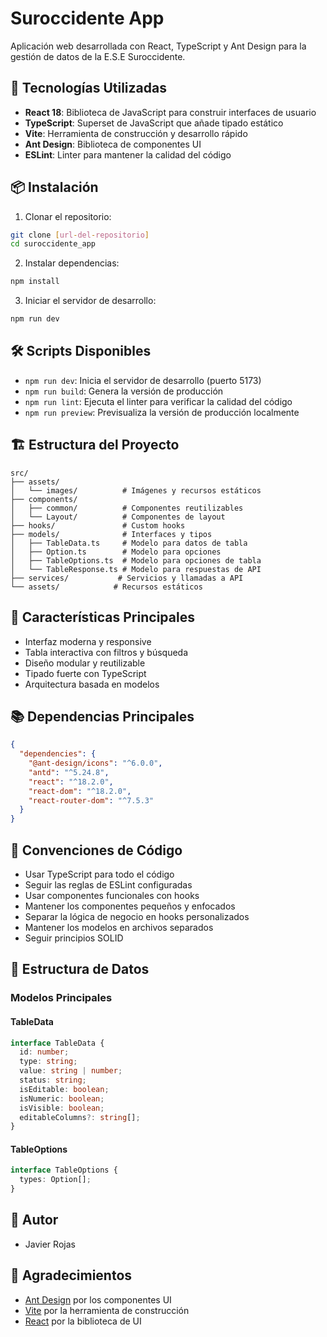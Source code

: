 # Suroccidente App

Aplicación web desarrollada con React, TypeScript y Ant Design para la gestión de datos de la E.S.E Suroccidente.

## 🚀 Tecnologías Utilizadas

- **React 18**: Biblioteca de JavaScript para construir interfaces de usuario
- **TypeScript**: Superset de JavaScript que añade tipado estático
- **Vite**: Herramienta de construcción y desarrollo rápido
- **Ant Design**: Biblioteca de componentes UI
- **ESLint**: Linter para mantener la calidad del código

## 📦 Instalación

1. Clonar el repositorio:

```bash
git clone [url-del-repositorio]
cd suroccidente_app
```

2. Instalar dependencias:

```bash
npm install
```

3. Iniciar el servidor de desarrollo:

```bash
npm run dev
```

## 🛠️ Scripts Disponibles

- `npm run dev`: Inicia el servidor de desarrollo (puerto 5173)
- `npm run build`: Genera la versión de producción
- `npm run lint`: Ejecuta el linter para verificar la calidad del código
- `npm run preview`: Previsualiza la versión de producción localmente

## 🏗️ Estructura del Proyecto

```
src/
├── assets/
│   └── images/          # Imágenes y recursos estáticos
├── components/
│   ├── common/          # Componentes reutilizables
│   └── Layout/          # Componentes de layout
├── hooks/               # Custom hooks
├── models/              # Interfaces y tipos
│   ├── TableData.ts     # Modelo para datos de tabla
│   ├── Option.ts        # Modelo para opciones
│   ├── TableOptions.ts  # Modelo para opciones de tabla
│   └── TableResponse.ts # Modelo para respuestas de API
├── services/           # Servicios y llamadas a API
└── assets/            # Recursos estáticos
```

## 🎨 Características Principales

- Interfaz moderna y responsive
- Tabla interactiva con filtros y búsqueda
- Diseño modular y reutilizable
- Tipado fuerte con TypeScript
- Arquitectura basada en modelos

## 📚 Dependencias Principales

```json
{
  "dependencies": {
    "@ant-design/icons": "^6.0.0",
    "antd": "^5.24.8",
    "react": "^18.2.0",
    "react-dom": "^18.2.0",
    "react-router-dom": "^7.5.3"
  }
}
```

## 📝 Convenciones de Código

- Usar TypeScript para todo el código
- Seguir las reglas de ESLint configuradas
- Usar componentes funcionales con hooks
- Mantener los componentes pequeños y enfocados
- Separar la lógica de negocio en hooks personalizados
- Mantener los modelos en archivos separados
- Seguir principios SOLID

## 🔄 Estructura de Datos

### Modelos Principales

#### TableData

```typescript
interface TableData {
  id: number;
  type: string;
  value: string | number;
  status: string;
  isEditable: boolean;
  isNumeric: boolean;
  isVisible: boolean;
  editableColumns?: string[];
}
```

#### TableOptions

```typescript
interface TableOptions {
  types: Option[];
}
```

## 👥 Autor

- Javier Rojas

## 🙏 Agradecimientos

- [Ant Design](https://ant.design/) por los componentes UI
- [Vite](https://vitejs.dev/) por la herramienta de construcción
- [React](https://reactjs.org/) por la biblioteca de UI
